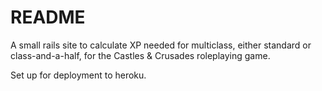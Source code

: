 # README

A small rails site to calculate XP needed for multiclass,
either standard or class-and-a-half, for the Castles &
Crusades roleplaying game.

Set up for deployment to heroku.
